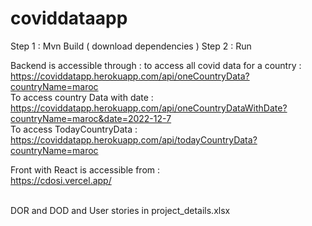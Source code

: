 # coviddataapp

Step 1 : Mvn Build ( download dependencies )
Step 2 : Run

Backend is accessible through :
to access all covid data for a country :<br>
    https://coviddatapp.herokuapp.com/api/oneCountryData?countryName=maroc<br>
To access country Data with date :<br>
    https://coviddatapp.herokuapp.com/api/oneCountryDataWithDate?countryName=maroc&date=2022-12-7<br>
To access TodayCountryData :<br>
    https://coviddatapp.herokuapp.com/api/todayCountryData?countryName=maroc<br>
    
Front with React is accessible from :<br>
  https://cdosi.vercel.app/<br><br>
  
DOR and DOD and User stories in project_details.xlsx
